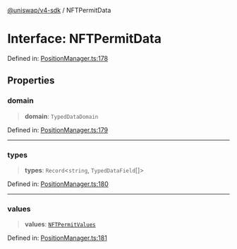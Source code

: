 [@uniswap/v4-sdk](../overview.md) / NFTPermitData

# Interface: NFTPermitData

Defined in: [PositionManager.ts:178](https://github.com/Uniswap/sdks/blob/c1c9f64f11640c79a680f539823458931629e6ed/sdks/v4-sdk/src/PositionManager.ts#L178)

## Properties

### domain

> **domain**: `TypedDataDomain`

Defined in: [PositionManager.ts:179](https://github.com/Uniswap/sdks/blob/c1c9f64f11640c79a680f539823458931629e6ed/sdks/v4-sdk/src/PositionManager.ts#L179)

***

### types

> **types**: `Record`\<`string`, `TypedDataField`[]\>

Defined in: [PositionManager.ts:180](https://github.com/Uniswap/sdks/blob/c1c9f64f11640c79a680f539823458931629e6ed/sdks/v4-sdk/src/PositionManager.ts#L180)

***

### values

> **values**: [`NFTPermitValues`](NFTPermitValues.md)

Defined in: [PositionManager.ts:181](https://github.com/Uniswap/sdks/blob/c1c9f64f11640c79a680f539823458931629e6ed/sdks/v4-sdk/src/PositionManager.ts#L181)
